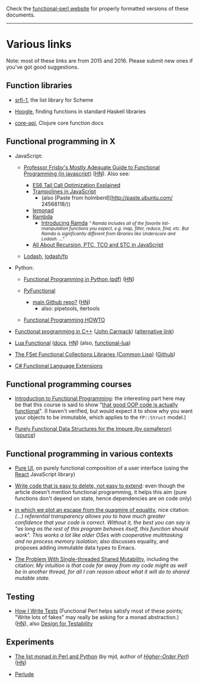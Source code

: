 Check the [functional-perl website](http://functional-perl.org/) for
properly formatted versions of these documents.

---

# Various links

Note: most of these links are from 2015 and 2016. Please submit new ones if you've got good suggestions.

## Function libraries

* [srfi-1](http://srfi.schemers.org/srfi-1/srfi-1.html), the list
  library for Scheme

* [Hoogle](https://www.haskell.org/hoogle/), finding functions in
  standard Haskell libraries

* [core-api](http://clojure.github.io/clojure/clojure.core-api.html),
  Clojure core function docs

## Functional programming in X

* JavaScript:

    * [Professor Frisby's Mostly Adequate Guide to Functional Programming (in javascript)](https://github.com/DrBoolean/mostly-adequate-guide)
      ([HN](https://news.ycombinator.com/item?id=9884616)).
      Also see:

        * [ES6 Tail Call Optimization Explained](http://benignbemine.github.io/2015/07/19/es6-tail-calls/)
        * [Trampolines in JavaScript](http://raganwald.com/2013/03/28/trampolines-in-javascript.html)
            * (also [Paste from holmberd](http://paste.ubuntu.com/ 24568118/))
        * [lemonad](http://fogus.github.io/lemonad/)
        * [Rambda](http://ramdajs.com/)
            * [Introducing Ramda](http://buzzdecafe.github.io/code/2014/05/16/introducing-ramda) <small>*" Ramda includes all of the favorite list-manipulation functions you expect, e.g. map, filter, reduce, find, etc. But Ramda is significantly different from libraries like Underscore and Lodash. ..."*</small>
        * [All About Recursion, PTC, TCO and STC in JavaScript](http://lucasfcosta.com/2017/05/08/All-About-Recursion-PTC-TCO-and-STC-in-JavaScript.html)

    * [Lodash](https://lodash.com/), [lodash/fp](https://github.com/lodash/lodash/wiki/FP-Guide)

* Python:

    * [Functional Programming in Python
      (pdf)](http://www.oreilly.com/programming/free/files/functional-programming-python.pdf)
      ([HN](https://news.ycombinator.com/item?id=9941748))

    * [PyFunctional](http://pedrorodriguez.io/PyFunctional/)

        * [main Github repo?](https://github.com/EntilZha/PyFunctional) ([HN](https://news.ycombinator.com/item?id=15919646))
            * also: pipetools, itertools

    * [Functional Programming HOWTO](https://docs.python.org/2.7/howto/functional.html)

* [Functional programming in C++](https://gamasutra.com/view/news/169296/Indepth_Functional_programming_in_C.php) ([John Carmack](https://en.wikipedia.org/wiki/John_Carmack)) ([alternative link](https://web.archive.org/web/20130819160454/http://www.altdevblogaday.com/2012/04/26/functional-programming-in-c/))

* [Lua Functional](https://github.com/rtsisyk/luafun)
  ([docs](http://rtsisyk.github.io/luafun/index.html),
   [HN](https://news.ycombinator.com/item?id=6770698))
  (also, [functional-lua](https://github.com/jhoonb/functional-lua))

* [The FSet Functional Collections Libraries (Common Lisp)](https://common-lisp.net/project/fset/Site/index.html) ([Github](https://github.com/slburson/fset))

* [C# Functional Language Extensions](https://github.com/louthy/language-ext)


## Functional programming courses

* [Introduction to Functional
  Programming](https://www.edx.org/course/introduction-functional-programming-delftx-fp101x-0):
  the interesting part here may be that this course is said to show
  "[that good OOP code is actually
  functional](https://www.quora.com/How-does-Scala-compare-to-F-as-a-functional-language)". (I
  haven't verified, but would expect it to show why you want your
  objects to be immutable, which applies to the `FP::Struct` model.)

* [Purely Functional Data Structures for the Impure (by osmaferon)](http://osfameron.github.io/pure-fp-book/) ([source](https://github.com/osfameron/pure-fp-book))

## Functional programming in various contexts

* [Pure UI](http://rauchg.com/2015/pure-ui/), on purely functional
  composition of a user interface (using the
  [React](https://en.wikipedia.org/wiki/React_(JavaScript_library))
  JavaScript library)

* [Write code that is easy to delete, not easy to extend](http://programmingisterrible.com/post/139222674273/write-code-that-is-easy-to-delete-not-easy-to):
  even though the article doesn't mention functional programming, it
  helps this aim (pure functions don't depend on state, hence
  dependencies are on code only)

* [in which we plot an escape from the quagmire of equality](http://technomancy.us/159), nice citation: *(...) referential transparency allows you to have much greater confidence that your code is correct. Without it, the best you can say is "as long as the rest of this program behaves itself, this function should work". This works a lot like older OSes with cooperative multitasking and no process memory isolation*; also discusses equality, and proposes adding immutable data types to Emacs.

* [The Problem With Single-threaded Shared Mutability](https://manishearth.github.io/blog/2015/05/17/the-problem-with-shared-mutability/), including the citation: *My intuition is that code far away from my code might as well be in another thread, for all I can reason about what it will do to shared mutable state.*


## Testing

* [How I Write Tests](https://blog.nelhage.com/2016/12/how-i-test/)
  (Functional Perl helps satisfy most of these points; "Write lots of
  fakes" may really be asking for a monad abstraction.)
  ([HN](https://news.ycombinator.com/item?id=13296589)), also [Design
  for
  Testability](https://blog.nelhage.com/2016/03/design-for-testability/)

## Experiments

* [The list monad in Perl and
  Python](http://blog.plover.com/prog/monad-search-2.html)
  (by mjd, author of *[Higher-Order Perl](http://hop.perl.plover.com/)*)
  ([HN](https://news.ycombinator.com/item?id=10002173))

* [Perlude](https://metacpan.org/pod/distribution/perlude/lib/Perlude.pod)

